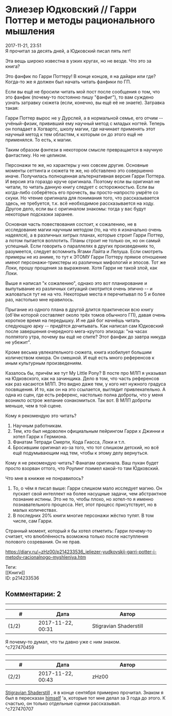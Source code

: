 Элиезер Юдковский // Гарри Поттер и методы рационального мышления
=================================================================

  
2017-11-21, 23:51  
 Я прочитал за десять дней, а Юдковский писал пять лет!   
   
 Эта вещь широко известна в узких кругах, но не везде. Что это за книга?   
   
 Это фанфик по Гарри Поттеру! В конце концов, я на дайари или где? Когда-то же я должен был начать читать фанфики по ГП.   
   
 Если вы ещё не бросили читать мой пост после сообщения о том, что это фанфик (почему-то постоянно пишу "фанфиг"), то вам суждено узнать затравку сюжета (если, конечно, вы ещё её не знаете). Затравка такая:   
   
 Гарри Поттер вырос не у Дурслей, а в нормальной семье, его отчим -- учёный-физик, прививший ему научный метод с младых ногтей. Теперь он попадает в Хогвартс, школу магии, где начинает применять этот научный метод к тем областям, к которым он до этого ещё не применялся. То есть, к магии.   
   
 Таким образом фэнтези в некотором смысле превращается в научную фантастику. Но не целиком.   
   
 Персонажи те же, но характеры у них совсем другие. Основные моменты сеттинга и сюжета те же, но обставлено это совершенно иначе. Получилась полноценная альтернативная версия Гарри Поттера. И версия эта гораздо круче оригинала. Поэтому если вы оригинал не читали, то читать данную книгу следует с осторожностью. Если вы когда-либо соберётесь его прочесть, вы просто-напросто умрёте со скуки. Но чтение оригинала для понимания того, что рассказывается здесь, не требуется, т.к. всё необходимое рассказывается на ходу. Другое дело, если вы с оригиналом знакомы: тогда у вас будут некоторые подсказки заранее.   
   
 Основная часть повествования состоит, к сожалению, не в исследование магии научным методом (то, на что я изначально очень надеялся), а в различных хитрых планах, которые строит Гарри Поттер, а потом пытается воплотить. Планы строит не только он, но он самый успешный. Если говорить о параллелях в других произведениях то, разумеется, следует вспомнить Ягами Лайта и Лелуша. Если смотреть примеры не из аниме, то тут к ЭТОМУ Гарри Поттеру прямое отношение имеют персонажи-трикстеры из различных мифологий и эпосов. Тот же Локи, прошу прощения за выражение. Хотя Гарри не такой злой, как Локи.   
   
 Выше я написал "к сожалению", однако это вот планирование и выпутывание из различных ситуаций смотрится очень эпично -- и жаловаться тут не на что. Некоторые места я перечитывал по 5 и более раз, настолько мне нравилось.   
   
 Прыгание из одного плана в другой длится практически всю книгу (об'ём которой составляет около трёх томов обычного ГП), давая очень короткое время на передышку. И не дай бог начнёшь читать следующую арку -- придётся дочитывать. Как написал сам Юдковский после завершения очередного мега-крутого эпизода: "на часах полпятого утра, почему вы ещё не спите? Этот фанфик до завтра никуда не убежит".   
   
 Кроме весьма увлекательного сюжета, книга изобилует большим количеством юмора. Он смешной. И ещё есть много референсов к иным культурным произведениям.   
   
 Казалось бы, причём же тут My Little Pony? В посте про МЛП я указывал на Юдковского, как на зачинщика. Дело в том, что часть референсов как раз касаются МЛП. Это видно даже тем, у кого нет нужного градуса посвящения. И то, как он на это ссылается, выглядит привлекательно. А одна из сцен, где есть референс, настолько полна доброты, что у меня возникло острое желание ознакомиться. Так вот. В МЛП доброты меньше, чем в той сцене.   
   
 Кому я рекомендую это читать?   
 1. Научным работникам.   
 2. Тем, кто был недоволен официальным пейрингом Гарри x Джинни и хотел Гарри x Гермиона.   
 3. Фанатам Тетради Смерти, Кода Гиасса, Локи и т.п.   
 4. Бросившим оригинал из-за того, что тот слишком детский, но всё ещё подумывающим над тем, чтобы к этому делу вернуться.   
   
 Кому я не рекомендую читать? Фанатам оригинала. Ваш пукан будет просто взорван оттого, что Роулинг поимел какой-то там Юдковский.   
   
 Что мне в книжке не понравилось?   
 1. То, о чём я писал выше: Гарри слишком мало исследует магию. Он пускает свой интеллект на более насущные задачи, чем абстрактное познание истины. Это не то, чтобы плохо, но хотел-то я именно познавательного процесса. Нет, этот процесс присутствует, но в малых количествах.   
 2. В последних 20% книги многие персонажи жёстко тупят. В том числе, сам Гарри.   
   
 Странный момент, который я бы хотел отметить: Гарри почему-то считает, что влюблённость возможна только после наступления полового созревания. Он не прав.   
  
<https://diary.ru/~zHz00/p214233536_jeliezer-yudkovskij-garri-potter-i-metody-racionalnogo-myshleniya.htm>  
  
Теги:  
[[Книги]]  
ID: p214233536  


Комментарии: 2
--------------

  


---



|         #         |              Дата              |                     Автор                     |           ID           |
| --- | --- | --- | --- |
| (1/2) | 2017-11-22, 00:31 | Stigravian Shaderstill | c727470459 |

  
 Я почему-то думал, что ты давно уже с ним знаком.   
 ^c727470459

---



|         #         |              Дата              |                     Автор                     |           ID           |
| --- | --- | --- | --- |
| (2/2) | 2017-11-22, 00:43 | zHz00 | c727470707 |

  
  [Stigravian Shaderstill](http://stigravian.diary.ru "Science, Death, Rock-n-Roll")  , я в конце сентября примерно прочитал. Знаком я был в пересказах  [himself](http://himself.diary.ru "void")  'а, которые тот мне делал за 3 года до этого. К счастью, он только отдельные сценки рассказывал.   
 ^c727470707